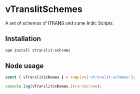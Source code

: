 # vTranslitSchemes

A set of schemes of ITRANS and some Indic Scripts.

## Installation

```bash
npm install vtranslit-schemes
```

## Node usage

```js
const { vTranslitSchemes } = require('vtranslit-schemes');

console.log(vTranslitSchemes.itransScheme);
```
